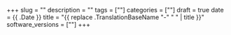 +++
slug = ""
description = ""
tags = [""]
categories = [""]
draft = true
date = {{ .Date }}
title = "{{ replace .TranslationBaseName "-" " " | title }}"
software_versions = [""]
+++
